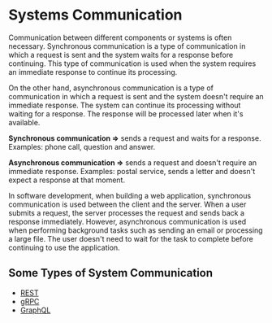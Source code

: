 # Systems Communication

Communication between different components or systems is often necessary. Synchronous communication is a type of communication in which a request is sent and the system waits for a response before continuing. This type of communication is used when the system requires an immediate response to continue its processing.

On the other hand, asynchronous communication is a type of communication in which a request is sent and the system doesn't require an immediate response. The system can continue its processing without waiting for a response. The response will be processed later when it's available.

**Synchronous communication ⇒** sends a request and waits for a response. Examples: phone call, question and answer.

**Asynchronous communication ⇒** sends a request and doesn't require an immediate response. Examples: postal service, sends a letter and doesn't expect a response at that moment.

In software development, when building a web application, synchronous communication is used between the client and the server. When a user submits a request, the server processes the request and sends back a response immediately. However, asynchronous communication is used when performing background tasks such as sending an email or processing a large file. The user doesn't need to wait for the task to complete before continuing to use the application.


## Some Types of System Communication
- [REST](REST)
- [gRPC](gRPC)
- [GraphQL](GraphQL)
